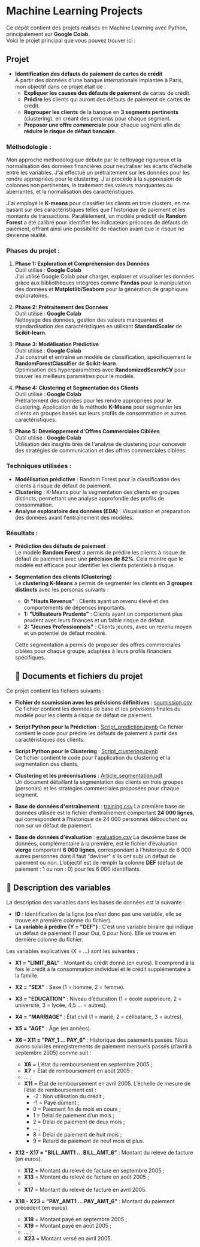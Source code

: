 # Machine Learning Projects

Ce dépôt contient des projets réalisés en Machine Learning avec Python, principalement sur **Google Colab**.  
Voici le projet principal que vous pouvez trouver ici :

## Projet
- **Identification des défauts de paiement de cartes de crédit**  
   À partir des données d'une banque internationale implantée à Paris, mon objectif dans ce projet était de :
   - **Expliquer les causes des défauts de paiement** de cartes de crédit.
   - **Prédire** les clients qui auront des défauts de paiement de cartes de crédit.
   - **Regrouper les clients** de la banque en **3 segments pertinents** (clustering), en créant des personas pour chaque segment.
   - **Proposer une offre commerciale** pour chaque segment afin de **réduire le risque de défaut bancaire**.

### Méthodologie :
Mon approche méthodologique débute par le nettoyage rigoureux et la normalisation des données financières pour neutraliser les écarts d'échelle entre les variables. J'ai effectué un prétraitement sur les données pour les rendre appropriées pour le clustering. J'ai procédé à la suppression de colonnes non pertinentes, le traitement des valeurs manquantes ou aberrantes, et la normalisation des caractéristiques.

J'ai employé le **K-means** pour classifier les clients en trois clusters, en me basant sur des caractéristiques telles que l'historique de paiement et les montants de transactions. Parallèlement, un modèle prédictif de **Random Forest** a été calibré pour identifier les indicateurs précoces de défauts de paiement, offrant ainsi une possibilité de réaction avant que le risque ne devienne réalité.

### Phases du projet :
1. **Phase 1: Exploration et Compréhension des Données**  
   Outil utilisé : **Google Colab**  
   J'ai utilisé Google Colab pour charger, explorer et visualiser les données grâce aux bibliothèques intégrées comme **Pandas** pour la manipulation des données et **Matplotlib/Seaborn** pour la génération de graphiques exploratoires.

2. **Phase 2: Prétraitement des Données**  
   Outil utilisé : **Google Colab**  
   Nettoyage des données, gestion des valeurs manquantes et standardisation des caractéristiques en utilisant **StandardScaler** de **Scikit-learn**.

3. **Phase 3: Modélisation Prédictive**  
   Outil utilisé : **Google Colab**  
   J'ai construit et entraîné un modèle de classification, spécifiquement le **RandomForestClassifier** de **Scikit-learn**.  
   Optimisation des hyperparamètres avec **RandomizedSearchCV** pour trouver les meilleurs paramètres pour le modèle.

4. **Phase 4: Clustering et Segmentation des Clients**  
   Outil utilisé : **Google Colab**  
   Prétraitement des données pour les rendre appropriées pour le clustering. Application de la méthode **K-Means** pour segmenter les clients en groupes basés sur leurs profils de consommation et autres caractéristiques.

5. **Phase 5: Développement d'Offres Commerciales Ciblées**  
   Outil utilisé : **Google Colab**  
   Utilisation des insights tirés de l'analyse de clustering pour concevoir des stratégies de communication et des offres commerciales ciblées.

### Techniques utilisées :
- **Modélisation prédictive** : Random Forest pour la classification des clients à risque de défaut de paiement.
- **Clustering** : K-Means pour la segmentation des clients en groupes distincts, permettant une analyse approfondie des profils de consommation.
- **Analyse exploratoire des données (EDA)** : Visualisation et préparation des données avant l'entraînement des modèles.

### Résultats :
- **Prédiction des défauts de paiement** :  
   Le modèle **Random Forest** a permis de prédire les clients à risque de défaut de paiement avec une **précision de 82%**. Cela montre que le modèle est efficace pour identifier les clients potentiels à risque.

- **Segmentation des clients (Clustering)** :  
   Le **clustering K-Means** a permis de segmenter les clients en **3 groupes distincts** avec les personas suivants :  
     - **0: "Hauts Revenus"** : Clients ayant un revenu élevé et des comportements de dépenses importants.  
     - **1: "Utilisateurs Prudents"** : Clients ayant un comportement plus prudent avec leurs finances et un faible risque de défaut.  
     - **2: "Jeunes Professionnels"** : Clients jeunes, avec un revenu moyen et un potentiel de défaut modéré.

   Cette segmentation a permis de proposer des offres commerciales ciblées pour chaque groupe, adaptées à leurs profils financiers spécifiques.

  ## 📁 Documents et fichiers du projet

Ce projet contient les fichiers suivants :

- **Fichier de soumission avec les prévisions définitives** : [soumission.csv](soumission.csv)
  Ce fichier contient les données de base et les prévisions finales du modèle pour les clients à risque de défaut de paiement.

- **Script Python pour la Prédiction** : [Script_prediction.ipynb](script_prediction.ipynb)
  Ce fichier contient le code pour prédire les défauts de paiement à partir des caractéristiques des clients.

- **Script Python pour le Clustering** : [Script_clustering.ipynb](Script_clustering.ipynb)  
  Ce fichier contient le code pour l'application du clustering et la segmentation des clients.
  
- **Clustering et les préconisations** : [Article_segmentation.pdf](Article_segmentation.pdf)   
  Un document détaillant la segmentation des clients en trois groupes (personas) et les stratégies commerciales proposées pour chaque segment.

- **Base de données d'entraînement** : [training.csv](training.csv) 
  La première base de données utilisée est le fichier d’entraînement comportant **24 000 lignes**, qui correspondent à l’historique de 24 000 personnes débouchant ou non sur un défaut de paiement.

- **Base de données d'évaluation** : [evaluation.csv](evaluation.csv)
  La deuxième base de données, complémentaire à la première, est le fichier d’évaluation **vierge** comportant **6 000 lignes**, correspondant à l’historique de 6 000 autres personnes dont il faut "deviner" s'ils ont subi un défaut de paiement ou non.
  L’objectif est de remplir la colonne **DEF** (défaut de paiement : 1 ou non : 0) pour les 6 000 identifiants.

## 📝 Description des variables

La description des variables dans les bases de données est la suivante :

- **ID** : Identification de la ligne (ce n’est donc pas une variable, elle se trouve en première colonne du fichier).
- **La variable à prédire (Y = "DEF")** : C’est une variable binaire qui indique un défaut de paiement (1 pour Oui, 0 pour Non). Elle se trouve en dernière colonne du fichier.
  
Les variables explicatives (X = …) sont les suivantes :
- **X1 = "LIMIT_BAL"** : Montant du crédit donné (en euros). Il comprend à la fois le crédit à la consommation individuel et le crédit supplémentaire à la famille.
- **X2 = "SEX"** : Sexe (1 = homme, 2 = femme).
- **X3 = "EDUCATION"** : Niveau d’éducation (1 = école supérieure, 2 = université, 3 = lycée, 4,5 … = autres).
- **X4 = "MARRIAGE"** : État civil (1 = marié, 2 = célibataire, 3 = autres).
- **X5 = "AGE"** : Âge (en années).
- **X6 – X11 = "PAY_1 … PAY_6"** : Historique des paiements passés. Nous avons suivi les enregistrements de paiement mensuels passés (d’avril à septembre 2005) comme suit :
  - **X6** = L’état du remboursement en septembre 2005 ;
  - **X7** = État de remboursement en août 2005 ;
  - … ;
  - **X11** = État de remboursement en avril 2005. L’échelle de mesure de l’état de remboursement est :
    - -2 : Non utilisation du crédit ;
    - -1 = Payé dûment ;
    - 0 = Paiement fin de mois en cours ;
    - 1 = Délai de paiement d’un mois ;
    - 2 = Délai de paiement de deux mois ;
    - … ;
    - 8 = Délai de paiement de huit mois ;
    - 9 = Retard de paiement de neuf mois et plus.

- **X12 - X17 = "BILL_AMT1 … BILL_AMT_6"** : Montant du relevé de facture (en euros).
  - **X12** = Montant du relevé de facture en septembre 2005 ;
  - **X13** = Montant du relevé de facture en août 2005 ;
  - … ;
  - **X17** = Montant du relevé de facture en avril 2005.

- **X18 - X23 = "PAY_AMT1 … PAY_AMT_6"** : Montant du paiement précédent (en euros).
  - **X18** = Montant payé en septembre 2005 ;
  - **X19** = Montant payé en août 2005 ;
  - … ;
  - **X23** = Montant versé en avril 2005.

  
  
